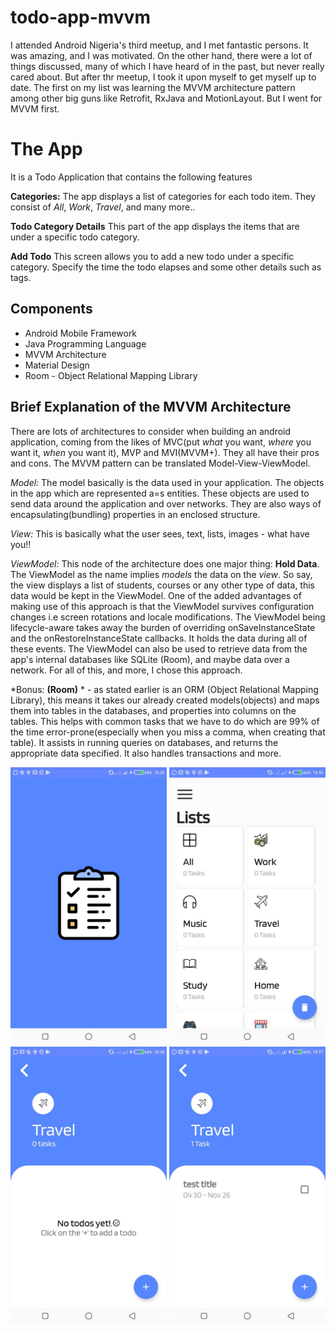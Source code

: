 # todo-app-mvvm
I attended Android Nigeria's third meetup, and I met fantastic persons. It was amazing, and I was motivated. On the other hand, there were a lot of things discussed, many of which I have heard of in the past, but never really cared about. But after thr meetup, I took it upon myself to get myself up to date. The first on my list was learning the MVVM architecture pattern among other big guns like Retrofit, RxJava and MotionLayout. But I went for MVVM first.

# The App #
It is a Todo Application that contains the following features

**Categories:**
The app displays a list of categories for each todo item. They consist of *All*, *Work*, *Travel*, and many more..

**Todo Category Details**
This part of the app displays the items that are under a specific todo category.

**Add Todo**
This screen allows you to add a new todo under a specific category. Specify the time the todo elapses and some other details such as tags.

## Components ##
* Android Mobile Framework
* Java Programming Language
* MVVM Architecture
* Material Design
* Room - Object Relational Mapping Library

## Brief Explanation of the MVVM Architecture ##
There are lots of architectures to consider when building an android application, coming from the likes of MVC(put *what* you want, *where* you want it, *when* you want it), MVP and MVI(MVVM+). They all have their pros and cons. The MVVM pattern can be translated Model-View-ViewModel. 

*Model:* The model basically is the data used in your application. The objects in the app which are represented a=s entities. These objects are used to send data around the application and over networks. They are also ways of encapsulating(bundling) properties in an enclosed structure.
 
*View:* This is basically what the user sees, text, lists, images - what have you!!
 
*ViewModel:* This node of the architecture does one major thing: **Hold Data**. The ViewModel as the name implies *models* the data on the *view*. So say, the view displays a list of students, courses or any other type of data, this data would be kept in the ViewModel. One of the added advantages of making use of this approach is that the ViewModel survives configuration changes i.e screen rotations and locale modifications. The ViewModel being lifecycle-aware takes away the burden of overriding onSaveInstanceState and the onRestoreInstanceState callbacks. It holds the data during all of these events. The ViewModel can also be used to retrieve data from the app's internal databases like SQLite (Room), and maybe data over a network. For all of this, and more, I chose this approach.
 
 *Bonus: **(Room)** * - as stated earlier is an ORM (Object Relational Mapping Library), this means it takes our already created models(objects) and maps them into tables in the databases, and properties into columns on the tables. This helps with common tasks that we have to do which are 99% of the time error-prone(especially when you miss a comma, when creating that table). It assists in running queries on databases, and returns the appropriate data specified. It also handles transactions and more.
 
 <img src="screenshots/todo-splash.jpg" width="250"> <img src="screenshots/todo-list-home.jpg" width="250"> <img src="screenshots/todo-cat-disp.jpg" width="250"> <img src="screenshots/todo-cat-disp-one.jpg" width="250">
